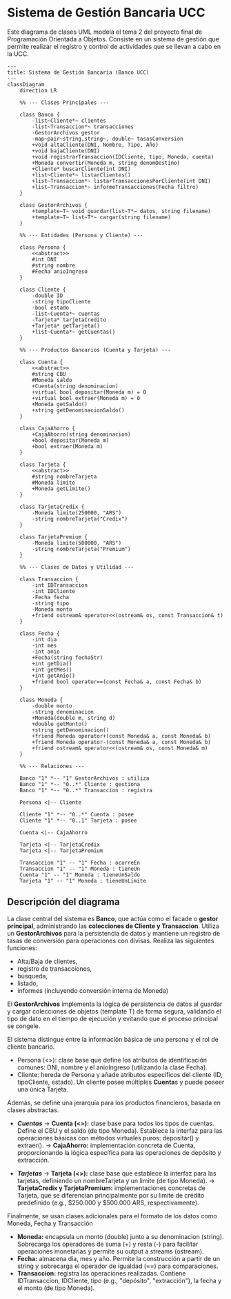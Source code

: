 # Sistema de Gestión Bancaria UCC

Este diagrama de clases UML modela el tema 2 del proyecto final de Programación Orientada a Objetos. Consiste en un sistema de gestión que permite realizar el registro y control de actividades que se llevan a cabo en la UCC.

```mermaid
---
title: Sistema de Gestión Bancaria (Banco UCC)
---
classDiagram
    direction LR

    %% --- Clases Principales ---
    
    class Banco {
        -list~Cliente*~ clientes
        -list~Transaccion*~ transacciones
        -GestorArchivos gestor
        -map~pair~string,string~, double~ tasasConversion
        +void altaCliente(DNI, Nombre, Tipo, Año)
        +void bajaCliente(DNI)
        +void registrarTransaccion(IDCliente, tipo, Moneda, cuenta)
        +Moneda convertir(Moneda m, string denomDestino)
        +Cliente* buscarCliente(int DNI)
        +list~Cliente*~ listarClientes()
        +list~Transaccion*~ listarTransaccionesPorCliente(int DNI)
        +list~Transaccion*~ informeTransacciones(Fecha filtro)
    }

    class GestorArchivos {
        +template~T~ void guardar(list~T*~ datos, string filename)
        +template~T~ list~T*~ cargar(string filename)
    }

    %% --- Entidades (Persona y Cliente) ---

    class Persona {
        <<abstract>>
        #int DNI
        #string nombre
        #Fecha anioIngreso
    }

    class Cliente {
        -double ID
        -string tipoCliente
        -bool estado
        -list~Cuenta*~ cuentas
        -Tarjeta* tarjetaCredito
        +Tarjeta* getTarjeta()
        +list~Cuenta*~ getCuentas()
    }

    %% --- Productos Bancarios (Cuenta y Tarjeta) ---

    class Cuenta {
        <<abstract>>
        #string CBU
        #Moneda saldo
        +Cuenta(string denominacion)
        +virtual bool depositar(Moneda m) = 0
        +virtual bool extraer(Moneda m) = 0
        +Moneda getSaldo()
        +string getDenominacionSaldo()
    }

    class CajaAhorro {
        +CajaAhorro(string denominacion)
        +bool depositar(Moneda m)
        +bool extraer(Moneda m)
    }

    class Tarjeta {
        <<abstract>>
        #string nombreTarjeta
        #Moneda limite
        +Moneda getLimite()
    }

    class TarjetaCredix {
        -Moneda limite(250000, "ARS")
        -string nombreTarjeta("Credix")
    }

    class TarjetaPremium {
        -Moneda limite(500000, "ARS")
        -string nombreTarjeta("Premium")
    }

    %% --- Clases de Datos y Utilidad ---

    class Transaccion {
        -int IDTransaccion
        -int IDCliente
        -Fecha fecha
        -string tipo
        -Moneda monto
        +friend ostream& operator<<(ostream& os, const Transaccion& t)
    }

    class Fecha {
        -int dia
        -int mes
        -int anio
        +Fecha(string fechaStr)
        +int getDia()
        +int getMes()
        +int getAnio()
        +friend bool operator==(const Fecha& a, const Fecha& b)
    }

    class Moneda {
        -double monto
        -string denominacion
        +Moneda(double m, string d)
        +double getMonto()
        +string getDenominacion()
        +friend Moneda operator+(const Moneda& a, const Moneda& b)
        +friend Moneda operator-(const Moneda& a, const Moneda& b)
        +friend ostream& operator<<(ostream& os, const Moneda& m)
    }

    %% --- Relaciones ---

    Banco "1" *-- "1" GestorArchivos : utiliza
    Banco "1" *-- "0..*" Cliente : gestiona
    Banco "1" *-- "0..*" Transaccion : registra

    Persona <|-- Cliente

    Cliente "1" *-- "0..*" Cuenta : posee
    Cliente "1" *-- "0..1" Tarjeta : posee

    Cuenta <|-- CajaAhorro

    Tarjeta <|-- TarjetaCredix
    Tarjeta <|-- TarjetaPremium

    Transaccion "1" -- "1" Fecha : ocurreEn
    Transaccion "1" -- "1" Moneda : tieneUn
    Cuenta "1" -- "1" Moneda : tieneUnSaldo
    Tarjeta "1" -- "1" Moneda : tieneUnLimite
```

## Descripción del diagrama
La clase central del sistema es **Banco**, que actúa como el facade o **gestor principal**, administrando las **colecciones de Cliente y Transaccion**. Utiliza un **GestorArchivos** para la persistencia de datos y mantiene un registro de tasas de conversión para operaciones con divisas. Realiza las siguientes funciones:
- Alta/Baja de clientes, 
- registro de transacciones,
- búsqueda, 
- listado,
- informes (incluyendo conversión interna de Moneda)

El **GestorArchivos** implementa la lógica de persistencia de datos al guardar y cargar colecciones de objetos (template T) de forma segura, validando el tipo de dato en el tiempo de ejecución y evitando que el proceso principal se congele.

El sistema distingue entre la información básica de una persona y el rol de cliente bancario.
- Persona (<<abstract>>): clase base que define los atributos de identificación comunes: DNI, nombre y el anioIngreso (utilizando la clase Fecha).
- Cliente: hereda de Persona y añade atributos específicos del cliente (ID, tipoCliente, estado). Un cliente posee múltiples **Cuenta**s y puede poseer una única Tarjeta.

Además, se define una jerarquía para los productos financieros, basada en clases abstractas.
- ***Cuentas***
→ **Cuenta (<<abstract>>):** clase base para todos los tipos de cuentas. Define el CBU y el saldo (de tipo Moneda). Establece la interfaz para las operaciones básicas con métodos virtuales puros: depositar() y extraer().
	→ **CajaAhorro:** implementación concreta de Cuenta, proporcionando la lógica específica para las operaciones de depósito y extracción.

- ***Tarjetas***
→ **Tarjeta (<<abstract>>):** clase base que establece la interfaz para las tarjetas, definiendo un nombreTarjeta y un limite (de tipo Moneda).
	→ **TarjetaCredix y TarjetaPremium:** implementaciones concretas de Tarjeta, que se diferencian principalmente por su limite de crédito predefinido (e.g., $250.000 y $500.000 ARS, respectivamente).

Finalmente, se usan clases adicionales para el formato de los datos como Moneda, Fecha y Transacción
- **Moneda:** encapsula un monto (double) junto a su denominacion (string). Sobrecarga los operadores de suma (+) y resta (-) para facilitar operaciones monetarias y permite su output a streams (ostream).
- **Fecha:** almacena día, mes y año. Permite la construcción a partir de un string y sobrecarga el operador de igualdad (==) para comparaciones.
- **Transaccion:** registra las operaciones realizadas. Contiene IDTransaccion, IDCliente, tipo (e.g., "depósito", "extracción"), la fecha y el monto (de tipo Moneda).